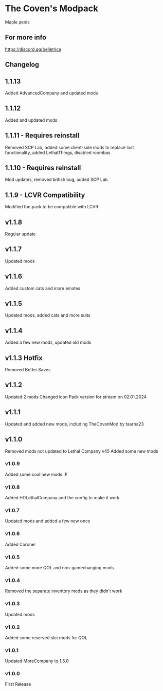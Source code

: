 # The Coven's Modpack

Maple penis

## For more info

<https://discord.gg/belletrice>

## Changelog

## 1.1.13

Added AdvancedCompany and updated mods

## 1.1.12

Added and updated mods

## 1.1.11 - Requires reinstall

Removed SCP Lab, added some client-side mods to replace lost functionality, added LethalThings, disabled roombas

## 1.1.10 - Requires reinstall

Mod updates, removed british bug, added SCP Lab

## 1.1.9 - LCVR Compatibility

Modified the pack to be compatible with LCVR

## v1.1.8

Regular update

## v1.1.7

Updated mods

## v1.1.6

Added custom cats and more emotes

## v1.1.5

Updated mods, added cats and more suits

## v1.1.4

Added a few new mods, updated old mods

## v1.1.3 Hotfix

Removed Better Saves

## v1.1.2

Updated 2 mods
Changed icon
Pack version for stream on 02.01.2024

## v1.1.1

Updated and added new mods, including TheCovenMod by taarna23

## v1.1.0

Removed mods not updated to Lethal Company v45
Added some new mods

### v1.0.9

Added some cool new mods :P

### v1.0.8

Added HDLethalCompany and the config to make it work

### v1.0.7

Updated mods and added a few new ones

### v1.0.6

Added Coroner

### v1.0.5

Added some more QOL and non-gamechanging mods

### v1.0.4

Removed the separate inventory mods as they didn't work

### v1.0.3

Updated mods

### v1.0.2

Added some reserved slot mods for QOL

### v1.0.1

Updated MoreCompany to 1.5.0

### v1.0.0

First Release
